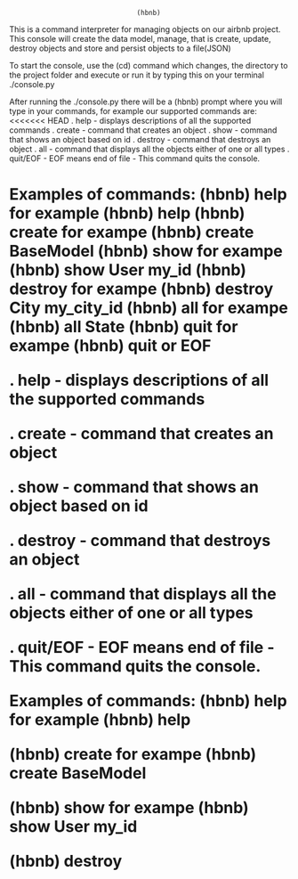                                     (hbnb)
This is a command interpreter for managing objects on our airbnb project.
This console will create the data model, manage, that is create, update, destroy objects and store and persist objects to a file(JSON)

To start the console, use the (cd) command which changes, the directory to the project folder and execute or run it by typing this on your terminal ./console.py

After running the ./console.py there will be a (hbnb) prompt where you will type in your commands, for example our supported commands are:
<<<<<<< HEAD
                . help - displays descriptions of all the supported commands
                . create - command that creates an object
                . show - command that shows an object based on id
                . destroy - command that destroys an object
                . all - command that displays all the objects either of one or all types
                . quit/EOF - EOF means end of file - This command quits the console.

Examples of commands:
        (hbnb) help for example (hbnb) help 
        (hbnb) create <classname> for exampe (hbnb) create BaseModel
        (hbnb) show <classname><object id> for exampe (hbnb) show User my_id
        (hbnb) destroy <classname><object id> for exampe (hbnb) destroy City my_city_id
        (hbnb) all <classname> for exampe (hbnb) all State
        (hbnb) quit for exampe (hbnb) quit or EOF
=======
. help - displays descriptions of all the supported commands

. create - command that creates an object

. show - command that shows an object based on id

. destroy - command that destroys an object

. all - command that displays all the objects either of one or all types

. quit/EOF - EOF means end of file - This command quits the console.

Examples of commands:
(hbnb) help for example (hbnb) help

(hbnb) create <classname> for exampe (hbnb) create BaseModel

(hbnb) show <classname><object id> for exampe (hbnb) show User my_id

(hbnb) destroy <classname><object id> for exampe (hbnb) destroy City my_city_id

(hbnb) all <classname> for exampe (hbnb) all State

(hbnb) quit for exampe (hbnb) quit or EOF
>>>>>>> e580486bc52c45f151195d40530514bb80d13c64


The supported classes are:
<<<<<<< HEAD
    . BaseModel - This is the base class of all the classes whereby the rest of the classes will inherit from it.
    . User
    . State
    . City
    . Place
=======
. BaseModel - This is the base class of all the classes whereby the rest of the classes will inherit from it.

. User

. State

. City

. Place
>>>>>>> e580486bc52c45f151195d40530514bb80d13c64
